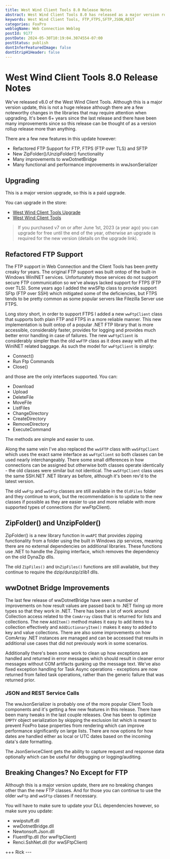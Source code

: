 ```yaml
---
title: West Wind Client Tools 8.0 Release Notes
abstract: West Wind Client Tools 8.0 has released as a major version rollup release. Here's all that's new and fixed.
keywords: West Wind Client Tools, FTP,FTPS,SFTP,JSON,REST
categories: FoxPro
weblogName: Web Connection Weblog
postId: 9177
postDate: 2024-05-30T10:19:04.3074554-07:00
postStatus: publish
dontInferFeaturedImage: false
dontStripH1Header: false
---
```

# West Wind Client Tools 8.0 Release Notes

We've released v8.0 of the West Wind Client Tools. Although this is a major version update, this is not a huge release although there are a few noteworthy changes in the libraries that may require attention when upgrading. It's been 6+ years since the last release and there have been many improvements since so this release can be thought of as a version rollup release more than anything.

There are a few new features in this update however:

* Refactored FTP Support for FTP, FTPS (FTP over TLS) and SFTP
* New ZipFolder()/UnzipFolder() functionality 
* Many improvements to wwDotnetBridge
* Many functional and performance improvements in wwJsonSerializer

## Upgrading
This is a major version upgrade, so this is a paid upgrade. 

You can upgrade in the store:

* [West Wind Client Tools Upgrade](https://store.west-wind.com/product/wwClient80_up)
* [West Wind Client Tools](https://store.west-wind.com/product/wwClient80)

> If you purchased v7 on or after June 1st, 2023 (a year ago) you can upgrade for free until the end of the year, otherwise an upgrade is required for the new version (details on the upgrade link).

## Refactored FTP Support
The FTP support in Web Connection and the Client Tools has been pretty creaky for years. The original FTP support was built ontop of the built-in Windows WinINET services. Unfortunately those services do not support secure FTP communication so we've always lacked support for FTPS (FTP over TLS). Some years ago I added the wwSFtp class to provide support SFtp (FTP over SSH) which mitigated some of the deficiencies, but FTPS tends to be pretty common as some popular servers like Filezilla Server use FTPS.

Long story short, in order to support FTPS I added a new `wwFtpClient` class that supports both plain FTP and FTPS in a more reliable manner. This new implementation is built ontop of a popular .NET FTP library that is more accessible, considerably faster, provides for logging and provides much better error handling in case of failures. The new `wwFtpClient` is considerably simpler than the old `wwFTP` class as it does away with all the WinINET related baggage. As such the model for `wwFtpClient` is simply:

* Connect()
* Run Ftp Commands
* Close()

and those are the only interfaces supported. You can:

* Download
* Upload
* DeleteFile
* MoveFile
* ListFiles
* ChangeDirectory
* CreateDirectory
* RemoveDirectory
* ExecuteCommand

The methods are simple and easier to use.

Along the same vein I've also replaced the `wwSFTP` class with `wwSFtpClient` which uses the exact same interface as `wwFtpClient` so both classes can be used nearly interchangeably. There some small differences in how connections can be assigned but otherwise both classes operate identically - the old classes were similar but not identical. The `wwSFtpClient` class uses the same SSH.NET .NET library as before, although it's been rev'd to the latest version. 

The old `wwFtp` and `wwSFtp` classes are still available in the `OldFiles` folder and they continue to work, but the recommendation is to update to the new classes if possible as they are easier to use and more reliable with more supported types of connections (for wwFtpClient).


## ZipFolder() and UnzipFolder()
ZipFolder() is a new library function in `wwAPI` that provides zipping functionality from a folder using the built in Windows zip services, meaning there are no external dependencies on additional libraries. These functions use .NET to handle the Zipping interface, which removes the dependency on the old DynaZip dlls.

The old `ZipFiles()` and `UnZipFiles()` functions are still available, but they continue to require the dzip/dunzip/zlib1 dlls. 

## wwDotnet Bridge Improvements
The last few release of wwDotnetBridge have seen a number of improvements on how result values are passed back to .NET fixing up more types so that they work in .NET. There has been a lot of work around Collection access related to the `ComArray` class that is returned for lists and collections. The new `AddItem()` method makes it easy to add items to a collection effectively and `AddDictionaryItem()` makes it easy to added to key and value  collections. There are also some improvements on how ComArray .NET instances are managed and can be accessed that results in additional use cases that did not previously work in some scenarios. 

Additionally there's been some work to clean up how exceptions are handled and returned in error messages which should result in cleaner error messages without COM artifacts gunking up the message text. We've also fixed exception handling for Task Async operations - exceptions are now returned from failed task operations, rather than the generic failure that was returned prior.

### JSON and REST Service Calls
The wwJsonSerializer is probably one of the more popular Client Tools components and it's getting a few new features in this release. There have been many tweaks in the last couple releases. One has been to optimize `EMPTY` object serialization by skipping the exclusion list which is meant to prevent FoxPro base properties from rendering which can improve performance significantly on large lists. There are now options for how dates are handled either as local or UTC dates based on the incoming data's date formatting. 

The JsonSerivceClient gets the ability to capture request and response data optionally which can be useful for debugging or logging/auditing.

## Breaking Changes? No Except for FTP
Although this is a major version update, there are no breaking changes other than the new FTP classes. And for those you can continue to use the older `wwFtp` and `wwSFtp` classes if necessary.

You will have to make sure to update your DLL dependencies however, so make sure you update:

* wwipstuff.dll
* wwDotnetBridge.dll
* Newtonsoft.Json.dll  
* FluentFtp.dll   (for wwFtpClient)
* Renci.SshNet.dll  (for wwSFtpClient)


+++ Rick ---